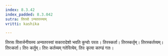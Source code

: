 ```yaml
---
index: 8.3.42
index_padded: 8.3.042
sutra: तिरसो ऽन्यतरस्याम्
vritti: kashika

---
```

तिरसः विसर्जनीयस्य अन्यतरस्यां सकारादेशो भवति कुप्वोः परतः। तिरस्कर्ता। तिरस्कर्तृम्। तिरस्कर्तव्यम्। तिरःकर्ता। तिरः कर्तुम्। तिरः कर्तव्यम् गतेरित्येव, तिरः कृत्वा काण्डं गतः।